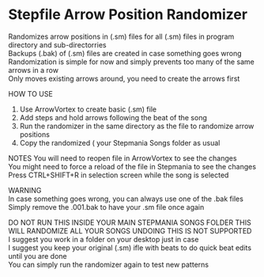 # Stepfile Arrow Position Randomizer

Randomizes arrow positions in (.sm) files for all (.sm) files in program directory and sub-directorries<br/>
Backups (.bak) of (.sm) files are created in case something goes wrong<br/>
Randomization is simple for now and simply prevents too many of the same arrows in a row<br/>
Only moves existing arrows around, you need to create the arrows first<br/>

HOW TO USE
1) Use ArrowVortex to create basic (.sm) file
2) Add steps and hold arrows following the beat of the song
3) Run the randomizer in the same directory as the file to randomize arrow positions
4) Copy the randomized ( your Stepmania Songs folder as usual

NOTES
You will need to reopen file in ArrowVortex to see the changes<br/>
You might need to force a reload of the file in Stepmania to see the changes<br/>
Press CTRL+SHIFT+R in selection screen while the song is selected<br/>

WARNING<br/>
In case something goes wrong, you can always use one of the .bak files<br/>
Simply remove the .001.bak to have your .sm file once again<br/>

DO NOT RUN THIS INSIDE YOUR MAIN STEPMANIA SONGS FOLDER THIS WILL RANDOMIZE ALL YOUR SONGS
UNDOING THIS IS NOT SUPPORTED<br/>
I suggest you work in a folder on your desktop just in case<br/>
I suggest you keep your original (.sm) ifle with beats to do quick beat edits until you are done<br/>
You can simply run the randomizer again to test new patterns<br/>
